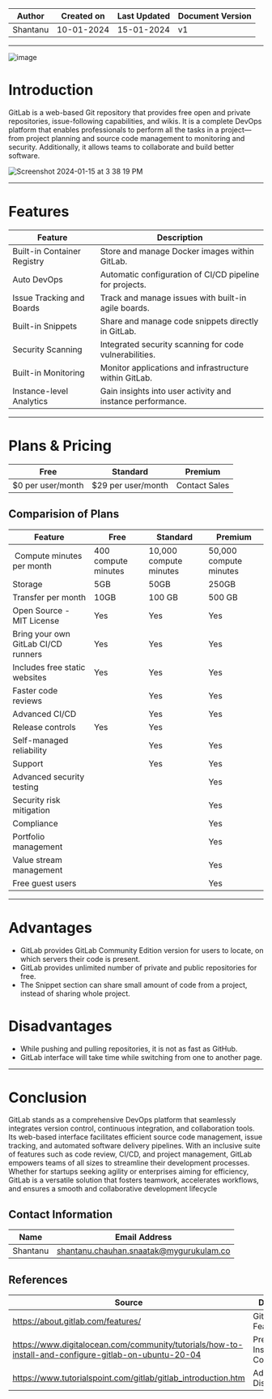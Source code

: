 | Author | Created on | Last Updated | Document Version |
| ------ | ---------- | ------------ | ---------------- |
| Shantanu | 10-01-2024 | 15-01-2024   |         v1     |
***

![image](https://github.com/avengers-p7/Documentation/assets/156056364/487d819d-c1e2-4dd8-a463-c2a980d9c930)

# Introduction
GitLab is a web-based Git repository that provides free open and private repositories, issue-following capabilities, and wikis. It is a complete DevOps platform that enables professionals to perform all the tasks in a project—from project planning and source code management to monitoring and security. Additionally, it allows teams to collaborate and build better software. 

![Screenshot 2024-01-15 at 3 38 19 PM](https://github.com/avengers-p7/Documentation/assets/156056364/ae9444ac-2675-4a0b-af5c-025bc277343b)

***

# Features

| Feature | Description  | 
| -------- | ------- |
| Built-in Container Registry | Store and manage Docker images within GitLab. |
| Auto DevOps | Automatic configuration of CI/CD pipeline for projects. |
| Issue Tracking and Boards | Track and manage issues with built-in agile boards. |
| Built-in Snippets	| Share and manage code snippets directly in GitLab. |
| Security Scanning | Integrated security scanning for code vulnerabilities. |
| Built-in Monitoring	| Monitor applications and infrastructure within GitLab. |
| Instance-level Analytics | Gain insights into user activity and instance performance. |

***

# Plans & Pricing

| Free | Standard  | Premium    |
| -------- | ------- | -------------- |
| $0 per user/month   | $29 per user/month | Contact Sales   |

## Comparision of Plans

| Feature |     Free     |                Standard                   |     Premium    |
| ----------- | ------------ | ------------------------------------------ | -------------- |
| Compute minutes per month | 400 compute minutes    | 10,000 compute minutes   |     50,000 compute minutes        |
| Storage | 5GB    | 50GB  |     250GB         |
| Transfer per month | 10GB | 100 GB | 500 GB |
| Open Source - MIT License | Yes | Yes | Yes |
| Bring your own GitLab CI/CD runners | Yes | Yes | Yes |
| Includes free static websites	| Yes | Yes | Yes |
| Faster code reviews	|  | Yes | Yes |
| Advanced CI/CD |  | Yes | Yes |
| Release controls | Yes | Yes |
| Self-managed reliability |  | Yes | Yes |
| Support |  | Yes | Yes |
| Advanced security testing |  |  | Yes |
| Security risk mitigation |  |  |  Yes |
| Compliance	|  |  | Yes |
| Portfolio management	|  |  | Yes |
| Value stream management	|  |  | Yes |
| Free guest users	|   |    | Yes |

***

# Advantages
* GitLab provides GitLab Community Edition version for users to locate, on which servers their code is present.
* GitLab provides unlimited number of private and public repositories for free.
* The Snippet section can share small amount of code from a project, instead of sharing whole project.

# Disadvantages
* While pushing and pulling repositories, it is not as fast as GitHub.
* GitLab interface will take time while switching from one to another page.

***

# Conclusion
GitLab stands as a comprehensive DevOps platform that seamlessly integrates version control, continuous integration, and collaboration tools. Its web-based interface facilitates efficient source code management, issue tracking, and automated software delivery pipelines. With an inclusive suite of features such as code review, CI/CD, and project management, GitLab empowers teams of all sizes to streamline their development processes. Whether for startups seeking agility or enterprises aiming for efficiency, GitLab is a versatile solution that fosters teamwork, accelerates workflows, and ensures a smooth and collaborative development lifecycle


  
## Contact Information
| Name | Email Address |
| -----| --------------|
| Shantanu | shantanu.chauhan.snaatak@mygurukulam.co |

## References

| Source | Description |
| ------ | ----------- |
| https://about.gitlab.com/features/ | GitLab Features |
| https://www.digitalocean.com/community/tutorials/how-to-install-and-configure-gitlab-on-ubuntu-20-04 | Prerequisites, Installation & Configuration |
| https://www.tutorialspoint.com/gitlab/gitlab_introduction.htm | Advantages & Disadvantages | 
